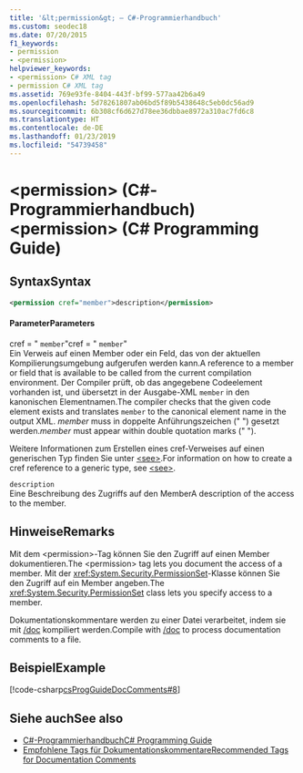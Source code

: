 ```yaml
---
title: '&lt;permission&gt; – C#-Programmierhandbuch'
ms.custom: seodec18
ms.date: 07/20/2015
f1_keywords:
- permission
- <permission>
helpviewer_keywords:
- <permission> C# XML tag
- permission C# XML tag
ms.assetid: 769e93fe-8404-443f-bf99-577aa42b6a49
ms.openlocfilehash: 5d78261807ab06bd5f89b5438648c5eb0dc56ad9
ms.sourcegitcommit: 6b308cf6d627d78ee36dbbae8972a310ac7fd6c8
ms.translationtype: HT
ms.contentlocale: de-DE
ms.lasthandoff: 01/23/2019
ms.locfileid: "54739458"
---
```

# <a name="ltpermissiongt-c-programming-guide"></a><span data-ttu-id="fe12e-102">&lt;permission&gt; (C#-Programmierhandbuch)</span><span class="sxs-lookup"><span data-stu-id="fe12e-102">&lt;permission&gt; (C# Programming Guide)</span></span>
## <a name="syntax"></a><span data-ttu-id="fe12e-103">Syntax</span><span class="sxs-lookup"><span data-stu-id="fe12e-103">Syntax</span></span>  
  
```xml  
<permission cref="member">description</permission>  
```  
  
#### <a name="parameters"></a><span data-ttu-id="fe12e-104">Parameter</span><span class="sxs-lookup"><span data-stu-id="fe12e-104">Parameters</span></span>  
 <span data-ttu-id="fe12e-105">cref = " `member`"</span><span class="sxs-lookup"><span data-stu-id="fe12e-105">cref = " `member`"</span></span>  
 <span data-ttu-id="fe12e-106">Ein Verweis auf einen Member oder ein Feld, das von der aktuellen Kompilierungsumgebung aufgerufen werden kann.</span><span class="sxs-lookup"><span data-stu-id="fe12e-106">A reference to a member or field that is available to be called from the current compilation environment.</span></span> <span data-ttu-id="fe12e-107">Der Compiler prüft, ob das angegebene Codeelement vorhanden ist, und übersetzt in der Ausgabe-XML `member` in den kanonischen Elementnamen.</span><span class="sxs-lookup"><span data-stu-id="fe12e-107">The compiler checks that the given code element exists and translates `member` to the canonical element name in the output XML.</span></span> <span data-ttu-id="fe12e-108">*member* muss in doppelte Anführungszeichen (" ") gesetzt werden.</span><span class="sxs-lookup"><span data-stu-id="fe12e-108">*member* must appear within double quotation marks (" ").</span></span>  
  
 <span data-ttu-id="fe12e-109">Weitere Informationen zum Erstellen eines cref-Verweises auf einen generischen Typ finden Sie unter [\<see>](../../../csharp/programming-guide/xmldoc/see.md).</span><span class="sxs-lookup"><span data-stu-id="fe12e-109">For information on how to create a cref reference to a generic type, see [\<see>](../../../csharp/programming-guide/xmldoc/see.md).</span></span>  
  
 `description`  
 <span data-ttu-id="fe12e-110">Eine Beschreibung des Zugriffs auf den Member</span><span class="sxs-lookup"><span data-stu-id="fe12e-110">A description of the access to the member.</span></span>  
  
## <a name="remarks"></a><span data-ttu-id="fe12e-111">Hinweise</span><span class="sxs-lookup"><span data-stu-id="fe12e-111">Remarks</span></span>  
 <span data-ttu-id="fe12e-112">Mit dem \<permission>-Tag können Sie den Zugriff auf einen Member dokumentieren.</span><span class="sxs-lookup"><span data-stu-id="fe12e-112">The \<permission> tag lets you document the access of a member.</span></span> <span data-ttu-id="fe12e-113">Mit der <xref:System.Security.PermissionSet>-Klasse können Sie den Zugriff auf ein Member angeben.</span><span class="sxs-lookup"><span data-stu-id="fe12e-113">The <xref:System.Security.PermissionSet> class lets you specify access to a member.</span></span>  
  
 <span data-ttu-id="fe12e-114">Dokumentationskommentare werden zu einer Datei verarbeitet, indem sie mit [/doc](../../../csharp/language-reference/compiler-options/doc-compiler-option.md) kompiliert werden.</span><span class="sxs-lookup"><span data-stu-id="fe12e-114">Compile with [/doc](../../../csharp/language-reference/compiler-options/doc-compiler-option.md) to process documentation comments to a file.</span></span>  
  
## <a name="example"></a><span data-ttu-id="fe12e-115">Beispiel</span><span class="sxs-lookup"><span data-stu-id="fe12e-115">Example</span></span>  
 [!code-csharp[csProgGuideDocComments#8](../../../csharp/programming-guide/xmldoc/codesnippet/CSharp/permission_1.cs)]  
  
## <a name="see-also"></a><span data-ttu-id="fe12e-116">Siehe auch</span><span class="sxs-lookup"><span data-stu-id="fe12e-116">See also</span></span>

- [<span data-ttu-id="fe12e-117">C#-Programmierhandbuch</span><span class="sxs-lookup"><span data-stu-id="fe12e-117">C# Programming Guide</span></span>](../../../csharp/programming-guide/index.md)
- [<span data-ttu-id="fe12e-118">Empfohlene Tags für Dokumentationskommentare</span><span class="sxs-lookup"><span data-stu-id="fe12e-118">Recommended Tags for Documentation Comments</span></span>](../../../csharp/programming-guide/xmldoc/recommended-tags-for-documentation-comments.md)
